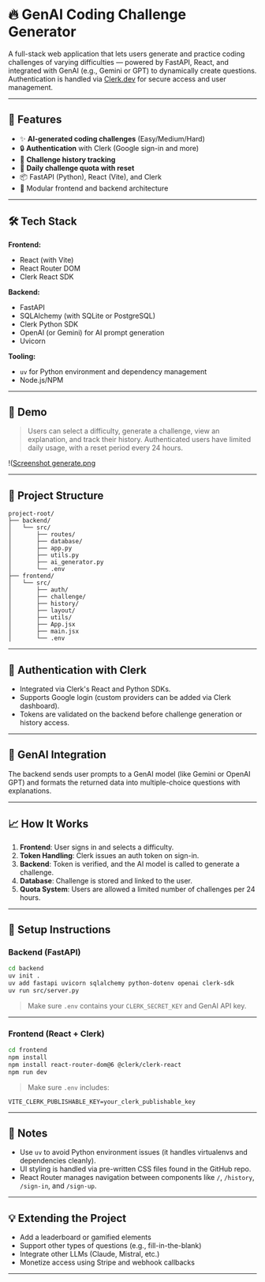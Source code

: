 
# 🔥 GenAI Coding Challenge Generator

A full-stack web application that lets users generate and practice coding challenges of varying difficulties — powered by FastAPI, React, and integrated with GenAI (e.g., Gemini or GPT) to dynamically create questions. Authentication is handled via [Clerk.dev](https://clerk.dev) for secure access and user management.

---

## 🚀 Features

- ✨ **AI-generated coding challenges** (Easy/Medium/Hard)
- 🔒 **Authentication** with Clerk (Google sign-in and more)
- 📜 **Challenge history tracking**
- 🔄 **Daily challenge quota with reset**
- 📦 FastAPI (Python), React (Vite), and Clerk
- 📁 Modular frontend and backend architecture

---

## 🛠 Tech Stack

**Frontend:**
- React (with Vite)
- React Router DOM
- Clerk React SDK

**Backend:**
- FastAPI
- SQLAlchemy (with SQLite or PostgreSQL)
- Clerk Python SDK
- OpenAI (or Gemini) for AI prompt generation
- Uvicorn

**Tooling:**
- `uv` for Python environment and dependency management
- Node.js/NPM

---

## 📸 Demo

> Users can select a difficulty, generate a challenge, view an explanation, and track their history. Authenticated users have limited daily usage, with a reset period every 24 hours.

!([Screenshot generate.png](https://github.com/Sandpaperr/code_challenge_app/blob/2cb4817bdad2959a410fc98a69427e5a1c71e65f/Screenshot%20generate.png)

---

## 📂 Project Structure

```
project-root/
├── backend/
│   └── src/
│       ├── routes/
│       ├── database/
│       ├── app.py
│       ├── utils.py
│       ├── ai_generator.py
│       └── .env
├── frontend/
│   └── src/
│       ├── auth/
│       ├── challenge/
│       ├── history/
│       ├── layout/
│       ├── utils/
│       ├── App.jsx
│       ├── main.jsx
│       └── .env
```

---

## 🔐 Authentication with Clerk

- Integrated via Clerk's React and Python SDKs.
- Supports Google login (custom providers can be added via Clerk dashboard).
- Tokens are validated on the backend before challenge generation or history access.

---

## 🤖 GenAI Integration

The backend sends user prompts to a GenAI model (like Gemini or OpenAI GPT) and formats the returned data into multiple-choice questions with explanations.

---

## 📈 How It Works

1. **Frontend**: User signs in and selects a difficulty.
2. **Token Handling**: Clerk issues an auth token on sign-in.
3. **Backend**: Token is verified, and the AI model is called to generate a challenge.
4. **Database**: Challenge is stored and linked to the user.
5. **Quota System**: Users are allowed a limited number of challenges per 24 hours.

---

## 🔧 Setup Instructions

### Backend (FastAPI)
```bash
cd backend
uv init .
uv add fastapi uvicorn sqlalchemy python-dotenv openai clerk-sdk
uv run src/server.py
```

> Make sure `.env` contains your `CLERK_SECRET_KEY` and GenAI API key.

---

### Frontend (React + Clerk)
```bash
cd frontend
npm install
npm install react-router-dom@6 @clerk/clerk-react
npm run dev
```

> Make sure `.env` includes:
```
VITE_CLERK_PUBLISHABLE_KEY=your_clerk_publishable_key
```

---

## 📌 Notes

- Use `uv` to avoid Python environment issues (it handles virtualenvs and dependencies cleanly).
- UI styling is handled via pre-written CSS files found in the GitHub repo.
- React Router manages navigation between components like `/`, `/history`, `/sign-in`, and `/sign-up`.

---

## 💡 Extending the Project

- Add a leaderboard or gamified elements
- Support other types of questions (e.g., fill-in-the-blank)
- Integrate other LLMs (Claude, Mistral, etc.)
- Monetize access using Stripe and webhook callbacks

---

